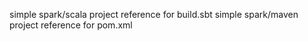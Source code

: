 simple spark/scala project reference for build.sbt
simple spark/maven project reference for pom.xml
